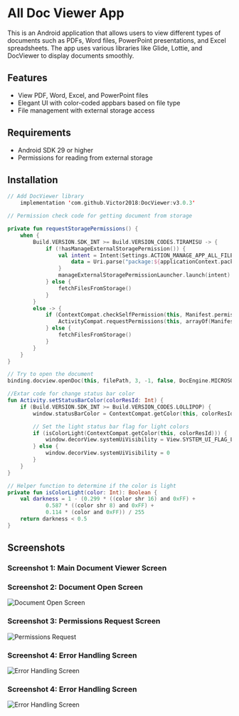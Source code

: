 # All Doc Viewer App

This is an Android application that allows users to view different types of documents such as PDFs, Word files, PowerPoint presentations, and Excel spreadsheets. The app uses various libraries like Glide, Lottie, and DocViewer to display documents smoothly.

## Features

- View PDF, Word, Excel, and PowerPoint files
- Elegant UI with color-coded appbars based on file type
- File management with external storage access

## Requirements

- Android SDK 29 or higher
- Permissions for reading from external storage

## Installation

```kotlin
// Add DocViewer library
    implementation 'com.github.Victor2018:DocViewer:v3.0.3'
```


```kotlin
// Permission check code for getting document from storage

private fun requestStoragePermissions() {
    when {
        Build.VERSION.SDK_INT >= Build.VERSION_CODES.TIRAMISU -> {
            if (!hasManageExternalStoragePermission()) {
                val intent = Intent(Settings.ACTION_MANAGE_APP_ALL_FILES_ACCESS_PERMISSION).apply {
                    data = Uri.parse("package:${applicationContext.packageName}")
                }
                manageExternalStoragePermissionLauncher.launch(intent)
            } else {
                fetchFilesFromStorage()
            }
        }
        else -> {
            if (ContextCompat.checkSelfPermission(this, Manifest.permission.READ_EXTERNAL_STORAGE) == PackageManager.PERMISSION_DENIED) {
                ActivityCompat.requestPermissions(this, arrayOf(Manifest.permission.READ_EXTERNAL_STORAGE), REQUEST_READ_STORAGE)
            } else {
                fetchFilesFromStorage()
            }
        }
    }
}
```

```kotlin
// Try to open the document
binding.docview.openDoc(this, filePath, 3, -1, false, DocEngine.MICROSOFT)
```


```kotlin
//Extar code for change status bar color
fun Activity.setStatusBarColor(colorResId: Int) {
    if (Build.VERSION.SDK_INT >= Build.VERSION_CODES.LOLLIPOP) {
        window.statusBarColor = ContextCompat.getColor(this, colorResId)

        // Set the light status bar flag for light colors
        if (isColorLight(ContextCompat.getColor(this, colorResId))) {
            window.decorView.systemUiVisibility = View.SYSTEM_UI_FLAG_LIGHT_STATUS_BAR
        } else {
            window.decorView.systemUiVisibility = 0
        }
    }
}

// Helper function to determine if the color is light
private fun isColorLight(color: Int): Boolean {
    val darkness = 1 - (0.299 * ((color shr 16) and 0xFF) +
            0.587 * ((color shr 8) and 0xFF) +
            0.114 * (color and 0xFF)) / 255
    return darkness < 0.5
}
```

## Screenshots

### Screenshot 1: Main Document Viewer Screen



### Screenshot 2: Document Open Screen
![Document Open Screen](![pdf](https://github.com/user-attachments/assets/54db4952-f61b-4801-a71c-c4b41ff2b469))

### Screenshot 3: Permissions Request Screen
![Permissions Request](![word](https://github.com/user-attachments/assets/5d76b94f-6360-4663-bb0a-7f1d7bc7dcf5))

### Screenshot 4: Error Handling Screen
![Error Handling Screen](![ppt](https://github.com/user-attachments/assets/da89594b-1e65-4e63-87ae-840509c37630))

### Screenshot 4: Error Handling Screen
![Error Handling Screen](![excel](https://github.com/user-attachments/assets/46f94edb-7ba1-4cb8-8864-05e0d7d743a9))





